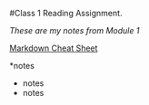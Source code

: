 #Class 1 Reading Assignment.

*These are my notes from Module 1*

[Markdown Cheat Sheet](https://docs.github.com/en/get-started/writing-on-github/getting-started-with-writing-and-formatting-on-github/basic-writing-and-formatting-syntax)

*notes
* notes
* notes
